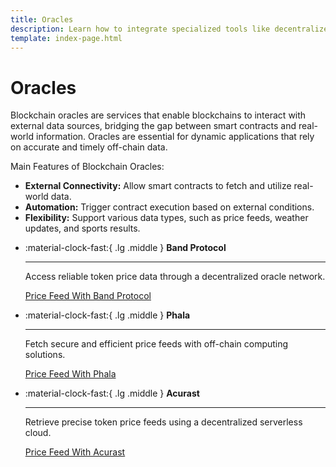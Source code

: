 ```yaml
---
title: Oracles
description: Learn how to integrate specialized tools like decentralized price feed Oracles to provide asset price feeds to builders and users of your Tanssi appchain.
template: index-page.html
---
```


# Oracles 

Blockchain oracles are services that enable blockchains to interact with external data sources, bridging the gap between smart contracts and real-world information. Oracles are essential for dynamic applications that rely on accurate and timely off-chain data.

Main Features of Blockchain Oracles:

- **External Connectivity:** Allow smart contracts to fetch and utilize real-world data.
- **Automation:** Trigger contract execution based on external conditions.
- **Flexibility:** Support various data types, such as price feeds, weather updates, and sports results.

<div class="grid cards" markdown>

-   :material-clock-fast:{ .lg .middle } __Band Protocol__

    ---
    
    Access reliable token price data through a decentralized oracle network.
    
    [Price Feed With Band Protocol](band.md)  

-   :material-clock-fast:{ .lg .middle } __Phala__

    ---
    
    Fetch secure and efficient price feeds with off-chain computing solutions.
    
    [Price Feed With Phala](phala.md) 

-   :material-clock-fast:{ .lg .middle } __Acurast__

    ---
    
    Retrieve precise token price feeds using a decentralized serverless cloud.
    
    [Price Feed With Acurast](acurast.md) 

</div>